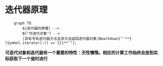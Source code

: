 # 迭代器原理

```mermaid
    graph TD
        A[迭代器的原理] --> 
        B["可迭代对象"] --> 
        |具有专有迭代器方法且该方法返回迭代器对象|Bmarkdown["`**{ [Symbol.iterator]:() => {}}**`"];
```

**可迭代对象和迭代器有一个重要的特性：天性懒惰。相应的计算工作始终会放到实际获取下一个值时进行**